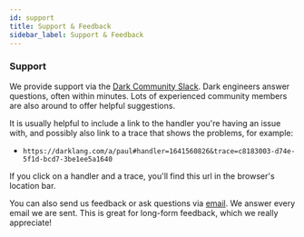 ```yaml
---
id: support
title: Support & Feedback
sidebar_label: Support & Feedback
---
```


### Support

We provide support via the
[Dark Community Slack](https://darklang.com/slack-invite). Dark engineers answer
questions, often within minutes. Lots of experienced community members are also
around to offer helpful suggestions.

It is usually helpful to include a link to the handler you're having an issue with, and possibly also link to a trace that shows the problems, for example:

- `https://darklang.com/a/paul#handler=1641560826&trace=c8183003-d74e-5f1d-bcd7-3be1ee5a1640`

If you click on a handler and a trace, you'll find this url in the browser's location
bar.


You can also send us feedback or ask questions via
[email](mailto:feedback@darklang.com). We answer every email we are sent. This
is great for long-form feedback, which we really appreciate!
